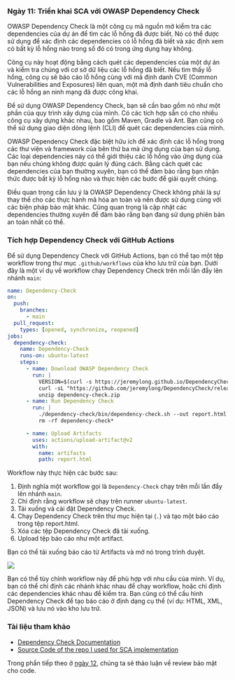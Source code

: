 ### Ngày 11: Triển khai SCA với OWASP Dependency Check

OWASP Dependency Check là một công cụ mã nguồn mở kiểm tra các dependencies của dự án để tìm các lỗ hổng đã được biết. Nó có thể được sử dụng để xác định các dependencies có lỗ hổng đã biết và xác định xem có bất kỳ lỗ hổng nào trong số đó có trong ứng dụng hay không.

Công cụ này hoạt động bằng cách quét các dependencies của một dự án và kiểm tra chúng với cơ sở dữ liệu các lỗ hổng đã biết. Nếu tìm thấy lỗ hổng, công cụ sẽ báo cáo lỗ hổng cùng với mã định danh CVE (Common Vulnerabilities and Exposures) liên quan, một mã định danh tiêu chuẩn cho các lỗ hổng an ninh mạng đã được công khai.

Để sử dụng OWASP Dependency Check, bạn sẽ cần bao gồm nó như một phần của quy trình xây dựng của mình. Có các tích hợp sẵn có cho nhiều công cụ xây dựng khác nhau, bao gồm Maven, Gradle và Ant. Bạn cũng có thể sử dụng giao diện dòng lệnh (CLI) để quét các dependencies của mình.

OWASP Dependency Check đặc biệt hữu ích để xác định các lỗ hổng trong các thư viện và framework của bên thứ ba mà ứng dụng của bạn sử dụng. Các loại dependencies này có thể giới thiệu các lỗ hổng vào ứng dụng của bạn nếu chúng không được quản lý đúng cách. Bằng cách quét các dependencies của bạn thường xuyên, bạn có thể đảm bảo rằng bạn nhận thức được bất kỳ lỗ hổng nào và thực hiện các bước để giải quyết chúng.

Điều quan trọng cần lưu ý là OWASP Dependency Check không phải là sự thay thế cho các thực hành mã hóa an toàn và nên được sử dụng cùng với các biện pháp bảo mật khác. Cũng quan trọng là cập nhật các dependencies thường xuyên để đảm bảo rằng bạn đang sử dụng phiên bản an toàn nhất có thể.

### Tích hợp Dependency Check với GitHub Actions

Để sử dụng Dependency Check với GitHub Actions, bạn có thể tạo một tệp workflow trong thư mục `.github/workflows` của kho lưu trữ của bạn. Dưới đây là một ví dụ về workflow chạy Dependency Check trên mỗi lần đẩy lên nhánh `main`:

```yaml
name: Dependency-Check
on:
  push:
    branches:
      - main
  pull_request:
    types: [opened, synchronize, reopened]
jobs:
  dependency-check:
    name: Dependency-Check
    runs-on: ubuntu-latest
    steps: 
      - name: Download OWASP Dependency Check
        run: |
          VERSION=$(curl -s https://jeremylong.github.io/DependencyCheck/current.txt)
          curl -sL "https://github.com/jeremylong/DependencyCheck/releases/download/v$VERSION/dependency-check-$VERSION-release.zip" --output dependency-check.zip
          unzip dependency-check.zip
      - name: Run Dependency Check
        run: |
          ./dependency-check/bin/dependency-check.sh --out report.html --scan .
          rm -rf dependency-check*

      - name: Upload Artifacts
        uses: actions/upload-artifact@v2
        with:
          name: artifacts
          path: report.html
```

Workflow này thực hiện các bước sau:

1. Định nghĩa một workflow gọi là `Dependency-Check` chạy trên mỗi lần đẩy lên nhánh `main`.
2. Chỉ định rằng workflow sẽ chạy trên runner `ubuntu-latest`.
3. Tải xuống và cài đặt Dependency Check.
4. Chạy Dependency Check trên thư mục hiện tại (`.`) và tạo một báo cáo trong tệp report.html.
5. Xóa các tệp Dependency Check đã tải xuống.
6. Upload tệp báo cáo như một artifact.

Bạn có thể tải xuống báo cáo từ Artifacts và mở nó trong trình duyệt.

![](images/day11-1.png)

Bạn có thể tùy chỉnh workflow này để phù hợp với nhu cầu của mình. Ví dụ, bạn có thể chỉ định các nhánh khác nhau để chạy workflow, hoặc chỉ định các dependencies khác nhau để kiểm tra. Bạn cũng có thể cấu hình Dependency Check để tạo báo cáo ở định dạng cụ thể (ví dụ: HTML, XML, JSON) và lưu nó vào kho lưu trữ.

### Tài liệu tham khảo

- [Dependency Check Documentation](https://jeremylong.github.io/DependencyCheck/)
- [Source Code of the repo I used for SCA implementation](https://github.com/prateekjaindev/nodejs-todo-app-demo)

Trong phần tiếp theo ở [ngày 12](day12.md), chúng ta sẽ thảo luận về review bảo mật cho code.
